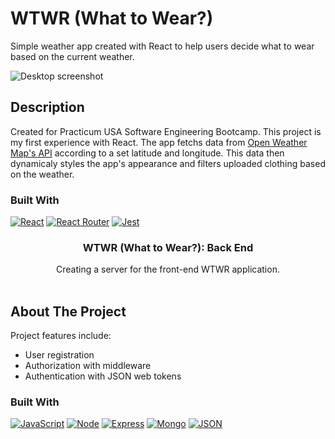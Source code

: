 # WTWR (What to Wear?)

Simple weather app created with React to help users decide what to wear based on the current weather.

![Desktop screenshot](./src/images/WTWR_desktop.png)

## Description

Created for Practicum USA Software Engineering Bootcamp. This project is my first experience with React. The app fetchs data from [Open Weather Map's API](https://openweathermap.org/api) according to a set latitude and longitude. This data then dynamicaly styles the app's appearance and filters uploaded clothing based on the weather.

### Built With

[![React][react]][react-url]
[![React Router][react-r]][react-r-url]
[![Jest][jest]][jest-url]

<!-- MARKDOWN LINKS & IMAGES -->

[react]: https://img.shields.io/badge/react-000000?style=for-the-badge&logo=react&logoColor=#61dbfb
[react-url]: https://reactjs.org/
[react-r]: https://img.shields.io/badge/reactrouter-000000?style=for-the-badge&logo=reactrouter&logoColor=#CA4245
[react-r-url]: https://reactrouter.com/en/main
[jest]: https://img.shields.io/badge/jest-C21325?style=for-the-badge&logo=jest
[jest-url]: https://jestjs.io/

<div align="center">
  <h3 align="center">WTWR (What to Wear?): Back End</h3>

  <p align="center">
    Creating a server for the front-end WTWR application.
    <br />
    <br />
</div>

## About The Project

Project features include:

- User registration
- Authorization with middleware
- Authentication with JSON web tokens

### Built With

[![JavaScript][js]][js-url]
[![Node][nodejs]][nodejs-url]
[![Express][express]][express-url]
[![Mongo][MongoDB]][Mongo-url]
[![JSON][JSONwt]][JSONwt-url]

<!-- MARKDOWN LINKS & IMAGES -->

[MongoDB]: https://img.shields.io/badge/mongodb-47A248?style=for-the-badge&logo=mongodb&logoColor=white
[Mongo-url]: https://www.mongodb.com/
[express]: https://img.shields.io/badge/express-000000?style=for-the-badge&logo=express&logoColor=white
[express-url]: https://expressjs.com/
[nodejs]: https://img.shields.io/badge/node.js-339933?style=for-the-badge&logo=node.js&logoColor=black
[nodejs-url]: https://nodejs.org/en/
[js]: https://img.shields.io/badge/javascript-000000?style=for-the-badge&logo=javascript&logoColor=#F7DF1E
[js-url]: https://www.javascript.com/
[JSONwt]: https://img.shields.io/badge/jsonwebtokens-000000?style=for-the-badge&logo=jsonwebtokens&logoColor=#F7DF1E
[JSONwt-url]: https://www.npmjs.com/package/jsonwebtoken
